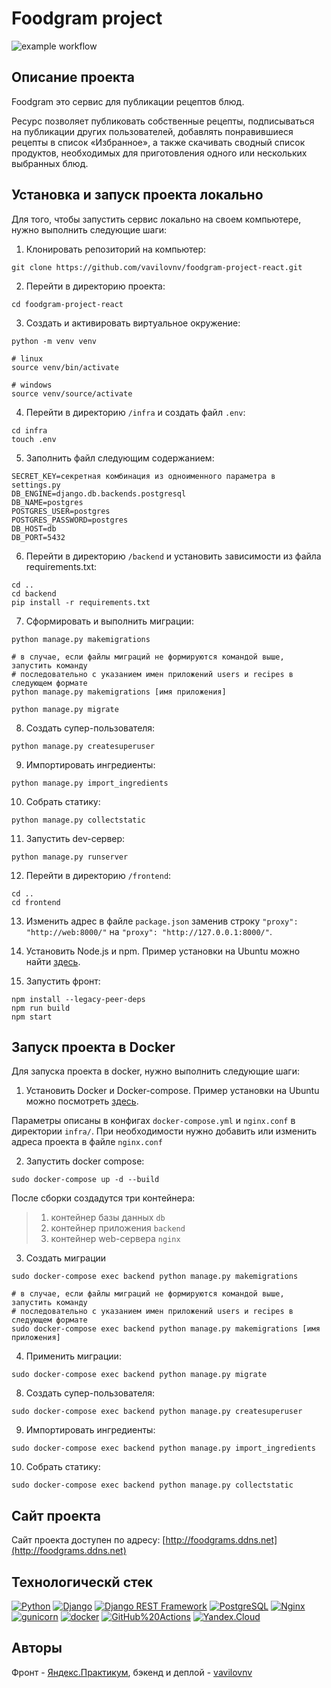# Foodgram project

![example workflow](https://github.com/vavilovnv/foodgram-project-react/actions/workflows/foodgram_workflow.yml/badge.svg)  

## Описание проекта 
 
Foodgram это сервис для публикации рецептов блюд. 
 
Ресурс позволяет публиковать собственные рецепты, подписываться на публикации других пользователей, добавлять понравившиеся рецепты в список «Избранное», а также скачивать сводный список продуктов, необходимых для приготовления одного или нескольких выбранных блюд.
 
## Установка и запуск проекта локально

Для того, чтобы запустить сервис локально на своем компьютере, нужно выполнить следующие шаги:

1. Клонировать репозиторий на компьютер:
```
git clone https://github.com/vavilovnv/foodgram-project-react.git
```

2. Перейти в директорию проекта:
```
cd foodgram-project-react
```

3. Cоздать и активировать виртуальное окружение:

```
python -m venv venv

# linux
source venv/bin/activate

# windows
source venv/source/activate
```

4. Перейти в директорию `/infra` и создать файл `.env`:

```
cd infra
touch .env
```

5. Заполнить файл следующим содержанием:
```
SECRET_KEY=секретная комбинация из одноименного параметра в settings.py
DB_ENGINE=django.db.backends.postgresql
DB_NAME=postgres
POSTGRES_USER=postgres
POSTGRES_PASSWORD=postgres
DB_HOST=db
DB_PORT=5432
```

6. Перейти в директорию `/backend` и установить зависимости из файла requirements.txt:

```
cd ..
cd backend
pip install -r requirements.txt
```

7. Сформировать и выполнить миграции:

```
python manage.py makemigrations

# в случае, если файлы миграций не формируются командой выше, запустить команду
# последовательно с указанием имен приложений users и recipes в следующем формате
python manage.py makemigrations [имя приложения]

python manage.py migrate
```

8. Создать супер-пользователя:
```
python manage.py createsuperuser
```

9. Импортировать ингредиенты:
```
python manage.py import_ingredients
```

10. Собрать статику:
```
python manage.py collectstatic
```

11. Запустить dev-сервер:
```
python manage.py runserver
```

12. Перейти в директорию `/frontend`:
```
cd ..
cd frontend
```

13. Изменить адрес в файле `package.json` заменив строку `"proxy": "http://web:8000/"` на `"proxy": "http://127.0.0.1:8000/"`.

14. Установить Node.js и npm. Пример установки на Ubuntu можно найти [здесь](https://www.digitalocean.com/community/tutorials/how-to-install-node-js-on-ubuntu-20-04).

15. Запустить фронт:
```
npm install --legacy-peer-deps
npm run build
npm start
```


## Запуск проекта в Docker

Для запуска проекта в docker, нужно выполнить следующие шаги:

1. Установить Docker и Docker-compose. Пример установки на Ubuntu можно посмотреть [здесь](https://www.digitalocean.com/community/tutorials/how-to-install-and-use-docker-compose-on-ubuntu-20-04-ru).

Параметры описаны в конфигах `docker-compose.yml` и `nginx.conf` в директории `infra/`. При необходимости нужно добавить или изменить адреса проекта в файле `nginx.conf`

2. Запустить docker compose:
```
sudo docker-compose up -d --build
```
  
  После сборки создадутся три контейнера:
  > 1. контейнер базы данных `db`
  > 2. контейнер приложения `backend`
  > 3. контейнер web-сервера `nginx`

3. Создать миграции
```
sudo docker-compose exec backend python manage.py makemigrations

# в случае, если файлы миграций не формируются командой выше, запустить команду
# последовательно с указанием имен приложений users и recipes в следующем формате
sudo docker-compose exec backend python manage.py makemigrations [имя приложения]
```

4. Применить миграции:
```
sudo docker-compose exec backend python manage.py migrate
```

8. Создать супер-пользователя:
```
sudo docker-compose exec backend python manage.py createsuperuser
```

9. Импортировать ингредиенты:
```
sudo docker-compose exec backend python manage.py import_ingredients
```

10. Собрать статику:
```
sudo docker-compose exec backend python manage.py collectstatic
```


## Сайт проекта
Сайт проекта доступен по адресу: [http://foodgrams.ddns.net](http://foodgrams.ddns.net)



## Технологическй стек

[![Python](https://img.shields.io/badge/-Python-464646?style=flat-square&logo=Python)](https://www.python.org/)
[![Django](https://img.shields.io/badge/-Django-464646?style=flat-square&logo=Django)](https://www.djangoproject.com/)
[![Django REST Framework](https://img.shields.io/badge/-Django%20REST%20Framework-464646?style=flat-square&logo=Django%20REST%20Framework)](https://www.django-rest-framework.org/)
[![PostgreSQL](https://img.shields.io/badge/-PostgreSQL-464646?style=flat-square&logo=PostgreSQL)](https://www.postgresql.org/)
[![Nginx](https://img.shields.io/badge/-NGINX-464646?style=flat-square&logo=NGINX)](https://nginx.org/ru/)
[![gunicorn](https://img.shields.io/badge/-gunicorn-464646?style=flat-square&logo=gunicorn)](https://gunicorn.org/)
[![docker](https://img.shields.io/badge/-Docker-464646?style=flat-square&logo=docker)](https://www.docker.com/)
[![GitHub%20Actions](https://img.shields.io/badge/-GitHub%20Actions-464646?style=flat-square&logo=GitHub%20actions)](https://github.com/features/actions)
[![Yandex.Cloud](https://img.shields.io/badge/-Yandex.Cloud-464646?style=flat-square&logo=Yandex.Cloud)](https://cloud.yandex.ru/)

## Авторы

Фронт - [Яндекс.Практикум](https://github.com/yandex-praktikum), бэкенд и деплой - [vavilovnv](https://github.com/vavilovnv)

